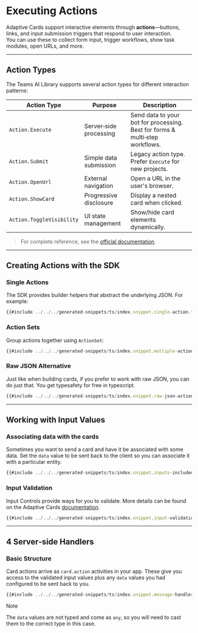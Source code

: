 # Executing Actions

Adaptive Cards support interactive elements through **actions**—buttons, links, and input submission triggers that respond to user interaction.  
You can use these to collect form input, trigger workflows, show task modules, open URLs, and more.

---

## Action Types

The Teams AI Library supports several action types for different interaction patterns:

| Action Type               | Purpose                | Description                                                                  |
| ------------------------- | ---------------------- | ---------------------------------------------------------------------------- |
| `Action.Execute`          | Server‑side processing | Send data to your bot for processing. Best for forms & multi‑step workflows. |
| `Action.Submit`           | Simple data submission | Legacy action type. Prefer `Execute` for new projects.                       |
| `Action.OpenUrl`          | External navigation    | Open a URL in the user's browser.                                            |
| `Action.ShowCard`         | Progressive disclosure | Display a nested card when clicked.                                          |
| `Action.ToggleVisibility` | UI state management    | Show/hide card elements dynamically.                                         |

> For complete reference, see the [official documentation](https://adaptivecards.microsoft.com/?topic=Action.Execute).

---

## Creating Actions with the SDK

### Single Actions

The SDK provides builder helpers that abstract the underlying JSON. For example:

```ts
{{#include ../../../generated-snippets/ts/index.snippet.single-action.ts }}
```

### Action Sets

Group actions together using `ActionSet`:

```ts
{{#include ../../../generated-snippets/ts/index.snippet.multiple-actions-card.ts }}
```

### Raw JSON Alternative

Just like when building cards, if you prefer to work with raw JSON, you can do just that. You get typesafety for free in typescript.

```ts
{{#include ../../../generated-snippets/ts/index.snippet.raw-json-action.ts }}
```

---

## Working with Input Values

### Associating data with the cards

Sometimes you want to send a card and have it be associated with some data. Set the `data` value to be sent back to the client so you can associate it with a particular entity.

```ts
{{#include ../../../generated-snippets/ts/index.snippet.inputs-included.ts }}
```

### Input Validation

Input Controls provide ways for you to validate. More details can be found on the Adaptive Cards [documentation](https://adaptivecards.microsoft.com/?topic=input-validation).

```ts
{{#include ../../../generated-snippets/ts/index.snippet.input-validation.ts }}
```

---

## 4 Server‑side Handlers

### Basic Structure

Card actions arrive as `card.action` activities in your app. These give you access to the validated input values plus any `data` values you had configured to be sent back to you.

```ts
{{#include ../../../generated-snippets/ts/index.snippet.message-handler.ts }}
```

> [!NOTE]
> The `data` values are not typed and come as `any`, so you will need to cast them to the correct type in this case.
